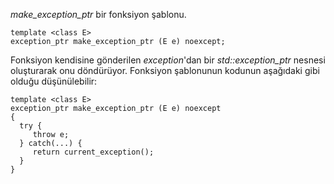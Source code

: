 _make_exception_ptr_ bir fonksiyon şablonu.
```
template <class E>
exception_ptr make_exception_ptr (E e) noexcept;
```

Fonksiyon kendisine gönderilen _exception_'dan bir _std::exception_ptr_ nesnesi oluşturarak onu döndürüyor. Fonksiyon şablonunun kodunun aşağıdaki gibi olduğu düşünülebilir:

```
template <class E>
exception_ptr make_exception_ptr (E e) noexcept
{
  try {
     throw e;
  } catch(...) {
     return current_exception();
  }
}
```


